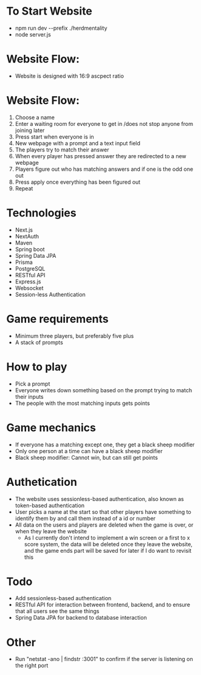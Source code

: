 # To Start Website
- npm run dev --prefix ./herdmentality
- node server.js

# Website Flow:

- Website is designed with 16:9 ascpect ratio

# Website Flow:

1. Choose a name
2. Enter a waiting room for everyone to get in /does not stop anyone from joining later
3. Press start when everyone is in
4. New webpage with a prompt and a text input field
5. The players try to match their answer
6. When every player has pressed answer they are redirected to a new webpage
7. Players figure out who has matching answers and if one is the odd one out
8. Press apply once everything has been figured out
9. Repeat



# Technologies

- Next.js
- NextAuth
- Maven
- Spring boot
- Spring Data JPA
- Prisma
- PostgreSQL
- RESTful API
- Express.js
- Websocket
- Session-less Authentication



# Game requirements

- Minimum three players, but preferably five plus
- A stack of prompts



# How to play

- Pick a prompt
- Everyone writes down something based on the prompt trying to match their inputs
- The people with the most matching inputs gets points



# Game mechanics

- If everyone has a matching except one, they get a black sheep modifier
- Only one person at a time can have a black sheep modifier
- Black sheep modifier: Cannot win, but can still get points



# Authetication

- The website uses sessionless-based authentication, also known as token-based authentication
- User picks a name at the start so that other players have something to identify them by and call them instead of a id or number
- All data on the users and players are deleted when the game is over, or when they leave the website
    - As I currently don't intend to implement a win screen or a first to x score system, the data will be deleted once they leave the website, and the game ends part will be saved for later if I do want to revisit this



# Todo

- Add sessionless-based authentication
- RESTful API for interaction between frontend, backend, and to ensure that all users see the same things
- Spring Data JPA for backend to database interaction

# Other
- Run "netstat -ano | findstr :3001" to confirm if the server is listening on the right port
